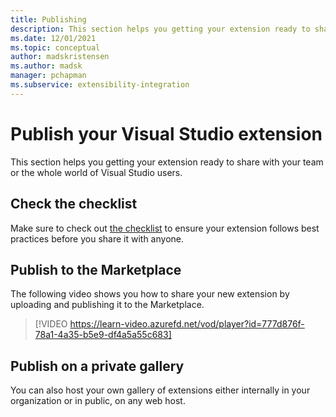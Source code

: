 ```yaml
---
title: Publishing
description: This section helps you getting your extension ready to share with your team or the whole world.
ms.date: 12/01/2021
ms.topic: conceptual
author: madskristensen
ms.author: madsk
manager: pchapman
ms.subservice: extensibility-integration
---
```

# Publish your Visual Studio extension


This section helps you getting your extension ready to share with your team or the whole world of Visual Studio users.

## Check the checklist
Make sure to check out [the checklist](checklist.md) to ensure your extension follows best practices before you share it with anyone.

## Publish to the Marketplace
The following video shows you how to share your new extension by uploading and publishing it to the Marketplace.

> [!VIDEO https://learn-video.azurefd.net/vod/player?id=777d876f-78a1-4a35-b5e9-df4a5a55c683]

## Publish on a private gallery
You can also host your own gallery of extensions either internally in your organization or in public, on any web host.
